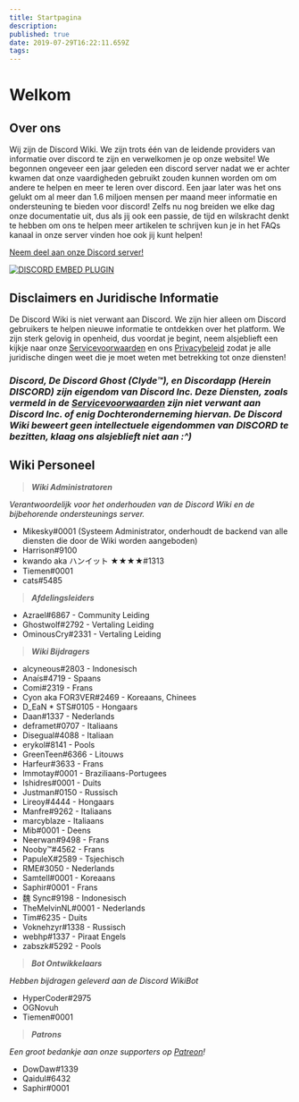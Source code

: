 ```yaml
---
title: Startpagina
description: 
published: true
date: 2019-07-29T16:22:11.659Z
tags: 
---
```


# Welkom
## Over ons

Wij zijn de Discord Wiki. We zijn trots één van de leidende providers van informatie over discord te zijn en verwelkomen je op onze website! We begonnen ongeveer een jaar geleden een discord server nadat we er achter kwamen dat onze vaardigheden gebruikt zouden kunnen worden om om andere te helpen en meer te leren over discord. Een jaar later was het ons gelukt om al meer dan 1.6 miljoen mensen per maand meer informatie en ondersteuning te bieden voor discord! Zelfs nu nog breiden we elke dag onze documentatie uit, dus als jij ook een passie, de tijd en wilskracht denkt te hebben om ons te helpen meer artikelen te schrijven kun je in het FAQs kanaal in onze server vinden hoe ook jij kunt helpen!  

[Neem deel aan onze Discord server!](https://discord.gg/V6f8rZ2)

<a href="https://discord.gg/V6f8rZ2">![DISCORD EMBED PLUGIN](https://discordapp.com/api/guilds/367460196148183040/widget.png?style=banner2)</a>

## Disclaimers en Juridische Informatie
De Discord Wiki is niet verwant aan Discord. We zijn hier alleen om Discord gebruikers te helpen nieuwe informatie te ontdekken over het platform. We zijn sterk gelovig in openheid, dus voordat je begint, neem alsjeblieft een kijkje naar onze [Servicevoorwaarden](/terms) en ons [Privacybeleid](/privacy) zodat je alle juridische dingen weet die je moet weten met betrekking tot onze diensten!

### ***Discord, De Discord Ghost (Clyde™), en Discordapp (Herein DISCORD) zijn eigendom van Discord Inc. Deze Diensten, zoals vermeld in de [Servicevoorwaarden](/terms) zijn niet verwant aan Discord Inc. of enig Dochteronderneming hiervan. De Discord Wiki beweert geen intellectuele eigendommen van DISCORD te bezitten, klaag ons alsjeblieft niet aan :^)***

## Wiki Personeel
> ***Wiki Administratoren***

*Verantwoordelijk voor het onderhouden van de Discord Wiki en de bijbehorende ondersteunings server.*

* Mikesky#0001 (Systeem Administrator, onderhoudt de backend van alle diensten die door de Wiki worden aangeboden)
* Harrison#9100
* kwando aka ハンイット ★★★★#1313
* Tiemen#0001
* cats#5485

>***Afdelingsleiders***

* Azrael#6867 - Community Leiding
* Ghostwolf#2792 - Vertaling Leiding
* OminousCry#2331 - Vertaling Leiding

> ***Wiki Bijdragers***

* alcyneous#2803 - Indonesisch
* Anaís#4719 - Spaans
* Comi#2319 - Frans
* Cyon aka FOR3VER#2469 - Koreaans, Chinees
* D_EaN * STS#0105 - Hongaars
* Daan#1337 - Nederlands
* deframet#0707 - Italiaans
* Disegual#4088 - Italiaan
* erykol#8141 - Pools
* GreenTeen#6366 - Litouws
* Harfeur#3633 - Frans
* Immotay#0001 - Braziliaans-Portugees
* Ishidres#0001 - Duits
* Justman#0150 - Russisch
* Lireoy#4444 - Hongaars
* Manfre#9262 - Italiaans
* marcyblaze - Italiaans
* Mib#0001 - Deens
* Neerwan#9498 - Frans
* Nooby™#4562 - Frans
* PapuleX#2589 - Tsjechisch
* RME#3050 - Nederlands
* Samtell#0001 - Koreaans
* Saphir#0001 - Frans
* 魏 Sync#9198 - Indonesisch
* TheMelvinNL#0001 - Nederlands
* Tim#6235 - Duits
* Voknehzyr#1338 - Russisch
* webhp#1337 - Piraat Engels
* zabszk#5292 - Pools

> ***Bot Ontwikkelaars***

*Hebben bijdragen geleverd aan de Discord WikiBot*

* HyperCoder#2975
* OGNovuh
* Tiemen#0001

> ***Patrons***

*Een groot bedankje aan onze supporters op [Patreon](https://www.patreon.com/TheDiscordWiki)!*

* DowDaw#1339
* Qaidul#6432
* Saphir#0001